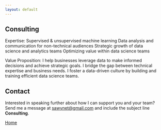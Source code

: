 ```yaml
---
layout: default
---
```


## Consulting

Expertise:
	    Supervised & unsupervised machine learning
	    Data analysis and communication for non-technical audiences
	    Strategic growth of data science and analytics teams
	    Optimizing value within data science teams

Value Proposition:
    I help businesses leverage data to make informed decisions and achieve strategic goals.
    I bridge the gap between technical expertise and business needs.
    I foster a data-driven culture by building and training efficient data science teams.


## Contact

Interested in speaking further about how I can support you and your team? Send me a message at [sawynet@gmail.com](mailto:sawynet@gmail.com) and include the subject line **Consulting**.

[Home](./)
